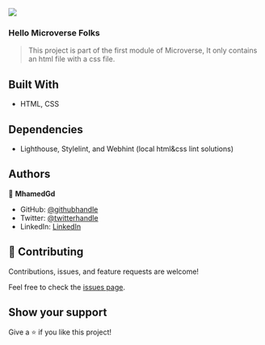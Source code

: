 ![](https://img.shields.io/badge/Microverse-blueviolet)

### Hello Microverse Folks

> This project is part of the first module of Microverse, It only contains an html file with a css file.


## Built With

- HTML, CSS

## Dependencies

- Lighthouse, Stylelint, and Webhint (local html&css lint solutions)


## Authors

👤 **MhamedGd**

- GitHub: [@githubhandle](https://github.com/mhamedGd)
- Twitter: [@twitterhandle](https://twitter.com/mhamedKGD)
- LinkedIn: [LinkedIn](https://www.linkedin.com/in/mohammed-k-b10450107/)

## 🤝 Contributing

Contributions, issues, and feature requests are welcome!

Feel free to check the [issues page](../../issues/).

## Show your support

Give a ⭐️ if you like this project!
